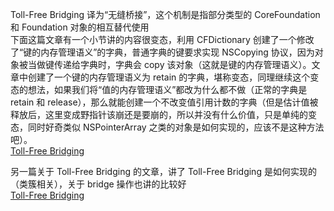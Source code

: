Toll-Free Bridging 译为“无缝桥接”，这个机制是指部分类型的 CoreFoundation 和 Foundation 对象的相互替代使用  
下面这篇文章有一个小节讲的内容很变态，利用 CFDictionary 创建了一个修改了“键的内存管理语义”的字典，普通字典的键要求实现 NSCopying 协议，因为对象被当做键传递给字典时，字典会 copy 该对象（这就是键的内存管理语义）。文章中创建了一个键的内存管理语义为 retain 的字典，堪称变态，同理继续这个变态的想法，如果我们将“值的内存管理语义”都改为什么都不做（正常的字典是 retain 和 release），那么就能创建一个不改变值引用计数的字典（但是估计值被释放后，这里变成野指针该崩还是要崩的，所以并没有什么价值，只是单纯的变态，同时好奇类似 NSPointerArray 之类的对象是如何实现的，应该不是这种方法吧）。  
[Toll-Free Bridging](https://www.jianshu.com/p/c53f2eb116ae)  

另一篇关于 Toll-Free Bridging 的文章，讲了 Toll-Free Bridging 是如何实现的（类簇相关），关于 bridge 操作也讲的比较好  
[Toll-Free Bridging](http://gracelancy.com/blog/2014/04/21/toll-free-bridging/)